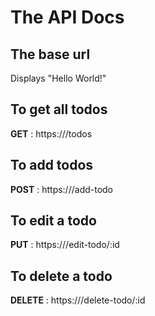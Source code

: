 # The API Docs
## The base url 
Displays "Hello World!"
## To get all todos
**GET** : https://<url>/todos
## To add todos
**POST** : https://<url>/add-todo
## To edit a todo
**PUT** : https://<url>/edit-todo/:id
## To delete a todo
**DELETE** : https://<url>/delete-todo/:id
